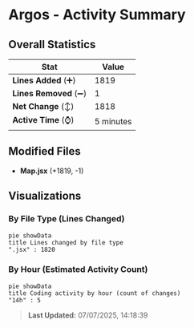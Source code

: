 # Argos - Activity Summary 

## Overall Statistics

| Stat                   | Value                                                             |
| ---------------------- | ----------------------------------------------------------------- |
| **Lines Added** (➕)   | 1819                                          |
| **Lines Removed** (➖) | 1                                        |
| **Net Change** (↕)    | 1818                |
| **Active Time** (⌚)   | 5 minutes |


## Modified Files
- **Map.jsx** (+1819, -1)

## Visualizations

### By File Type (Lines Changed)

```mermaid
pie showData
title Lines changed by file type
".jsx" : 1820
```

### By Hour (Estimated Activity Count)

```mermaid
pie showData
title Coding activity by hour (count of changes)
"14h" : 5
```


> **Last Updated:** 07/07/2025, 14:18:39